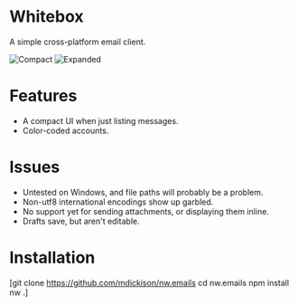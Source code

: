 Whitebox
========

A simple cross-platform email client.

![Compact](https://raw.githubusercontent.com/elbrook/whitebox/master/Screenshots/screenshot-1.jpg)
![Expanded](https://raw.githubusercontent.com/elbrook/whitebox/master/Screenshots/screenshot-2.jpg)

Features
========

* A compact UI when just listing messages.
* Color-coded accounts.

Issues
======

* Untested on Windows, and file paths will probably be a problem.
* Non-utf8 international encodings show up garbled.
* No support yet for sending attachments, or displaying them inline.
* Drafts save, but aren't editable.

Installation
============

[git clone https://github.com/mdickison/nw.emails
cd nw.emails
npm install
nw .]
